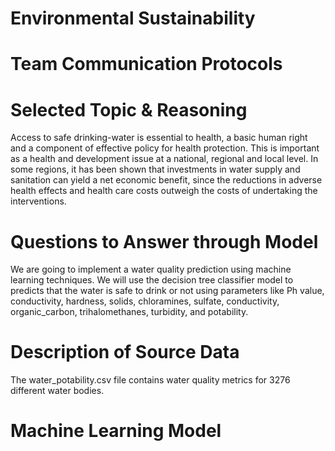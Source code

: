 # Environmental Sustainability

# Team Communication Protocols

# Selected Topic & Reasoning

Access to safe drinking-water is essential to health, a basic human right and a component of effective policy for health protection. This is important as a health and development issue at a national, regional and local level. In some regions, it has been shown that investments in water supply and sanitation can yield a net economic benefit, since the reductions in adverse health effects and health care costs outweigh the costs of undertaking the interventions.

# Questions to Answer through Model

We are going to implement a water quality prediction using machine learning techniques. We will use the decision tree classifier model to predicts that the water is safe to drink or not using parameters like Ph value, conductivity, hardness, solids, chloramines, sulfate, conductivity, organic_carbon, trihalomethanes, turbidity, and potability. 

# Description of Source Data

The water_potability.csv file contains water quality metrics for 3276 different water bodies.

# Machine Learning Model


